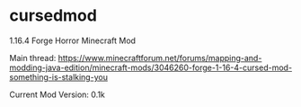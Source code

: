 # cursedmod
1.16.4 Forge Horror Minecraft Mod 

Main thread:
https://www.minecraftforum.net/forums/mapping-and-modding-java-edition/minecraft-mods/3046260-forge-1-16-4-cursed-mod-something-is-stalking-you

Current Mod Version:
0.1k
